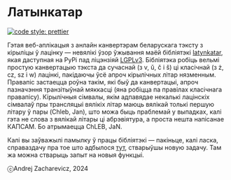# Латынкатар

[![code style: prettier](https://img.shields.io/badge/code_style-prettier-ff69b4.svg?style=flat-square)](https://github.com/prettier/prettier)

Гэтая веб-аплікацыя з анлайн канвертэрам беларускага тэксту з кірыліцы ў лацінку — невялікі ўзор ўжывання маёй бібліятэкі [latynkatar](https://pypi.org/project/latynkatar), якая даступная на PyPi пад ліцэнзіяй [LGPLv3](https://github.com/measles/latynkatar?tab=LGPL-3.0-1-ov-file). Бібліятэка робіць вельмі простую канвертацыю тэкста да сучаснай (з v, ǔ, č і š) ці класічнай (з ż, cz, sz і w) лацінкі, пакідаючы ўсё апроч кірылічных літар нязменным. Правапіс застаецца роўна такім, які быў да канвертацыі, апроч пазначэння транзітыўнай мяккасці (яна робіцца па правілах класічнага правапісу). Кірылічныя сімвалы, якім адпавядае некалькі лацінскіх сімвалаў пры трансляцыі вялікіх літар маюць вялікай толькі першую літару ў пары (Chleb, Jan), што можа быць праблемай у выпадках, калі гэта не слова з вялікай літары ці абрэвіятура, а проста нешта напісанае КАПСАМ. Бо атрымаецца ChLEB, JaN.

Калі вы заўважылі памылку ў працы бібліятэкі — пакіньце, калі ласка, справаздачу пра тое што адбылося [тут](https://github.com/measles/latynkatar/issues), стварыўшы новую задачу. Там жа можна стварыць запыт на новыя функцыі.

ⓒAndrej Zacharevicz, 2024
